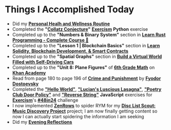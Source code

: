 # Things I Accomplished Today

- Did my **[Personal Healh and Wellness Routine](../../routines/2024/personal-health-and-wellness-routine/personal-health-and-wellness-routine-2024-week-4)**
- Completed the **"[Collatz Conjecture](https://exercism.org/tracks/python/exercises/collatz-conjecture)"** **[Exercism](https://exercism.org)** **Python** exercise
- Completed up to the **"Numbers & Binary System"** section in **[Learn Rust Programming - Complete Course 🦀](https://www.youtube.com/watch?v=BpPEoZW5IiY)**
- Completed up to the **"Lesson 1 | Blockchain Basics"** section in **[Learn Solidity, Blockchain Development, & Smart Contracts](https://www.youtube.com/watch?v=umepbfKp5rI)**
- Completed up to the **"Spatial Graphs"** section in **[Build a Virtual World Filled with Self-Driving Cars](https://www.youtube.com/watch?v=5iHejdqYIa8)**
- Completed up to the **"Unit 8: Plane Figures"** of **[6th Grade Math](https://www.khanacademy.org/math/cc-sixth-grade-math)** on **[Khan Academy](https://www.khanacademy.org)**
- Read from page 180 to page 196 of **[Crime and Punishment](https://www.goodreads.com/book/show/7144.Crime_and_Punishment)** by **[Fyodor Dostoevsky](https://www.goodreads.com/author/show/3137322.Fyodor_Dostoevsky)**
- Completed the **["Hello World"](https://exercism.org/tracks/javascript/exercises/hello-world)**, **["Lucian's Luscious Lasagna"](https://exercism.org/tracks/javascript/exercises/lasagna)**, **["Poetry Club Door Policy"](https://exercism.org/tracks/javascript/exercises/poetry-club-door-policy)** and **["Reverse String"](https://exercism.org/tracks/javascript/exercises/reverse-string)** **JavaScript** exercises for **[Exercism](https://exercism.org)**'s **[#48in24](https://exercism.org/challenges/48in24)** challenge
- I now implemented **[ZenRows](https://app.zenrows.com/)** to spider RYM for my **[Disc List Scout: Music Discovery Project](https://github.com/evorhard/Disc-List-Scout--Music-Discovery)** project; I am now finally getting content so now I can actually start spidering the information I am seeking
- Did my **[Evening Reflections](../../routines/evening-reflections.md)**
